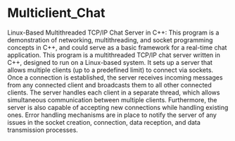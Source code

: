 # Multiclient_Chat
Linux-Based Multithreaded TCP/IP Chat Server in C++:
This program is a demonstration of networking, multithreading, and socket programming concepts in C++, and could serve as a basic framework for a real-time chat application.
This program is a multithreaded TCP/IP chat server written in C++, designed to run on a Linux-based system. It sets up a server that allows multiple clients (up to a predefined limit) to connect via sockets. Once a connection is established, the server receives incoming messages from any connected client and broadcasts them to all other connected clients. The server handles each client in a separate thread, which allows simultaneous communication between multiple clients. Furthermore, the server is also capable of accepting new connections while handling existing ones. Error handling mechanisms are in place to notify the server of any issues in the socket creation, connection, data reception, and data transmission processes.
